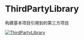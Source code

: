 # ThirdPartyLibrary
构建基本项目引用到的第三方项目

[![ThirdPartyLibrary](https://jitpack.io/v/daohen/thirdPartyLibrary.svg)](https://jitpack.io/#daohen/thirdPartyLibrary)
